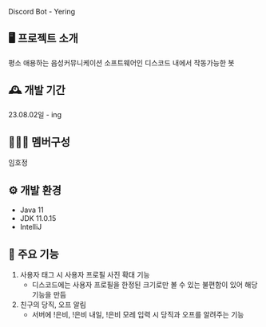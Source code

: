 Discord Bot - Yering

## 🖥️ 프로젝트 소개
평소 애용하는 음성커뮤니케이션 소프트웨어인 디스코드 내에서 작동가능한 봇

## 🕰️ 개발 기간
23.08.02일 - ing

## 🧑‍🤝‍🧑 멤버구성
임호정

## ⚙️ 개발 환경
- Java 11
- JDK 11.0.15
- IntelliJ

## 📌 주요 기능
1. 사용자 태그 시 사용자 프로필 사진 확대 기능
   - 디스코드에는 사용자 프로필을 한정된 크기로만 볼 수 있는 불편함이 있어 해당 기능을 만듬
2. 친구의 당직, 오프 알림
   - 서버에 !은비, !은비 내일, !은비 모레 입력 시 당직과 오프를 알려주는 기능
